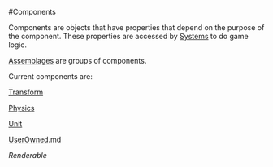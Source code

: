 #Components

Components are objects that have properties that depend on the purpose of the component. These properties are accessed by [Systems](../Systems/Systems.md) to do game logic.

[Assemblages](Assemblages.md) are groups of components.

Current components are:

[Transform](ComponentTransform.md)

[Physics](ComponentPhysics.md)

[Unit](ComponentUnit.md)

[UserOwned](ComponentUserOwned).md

*Renderable*